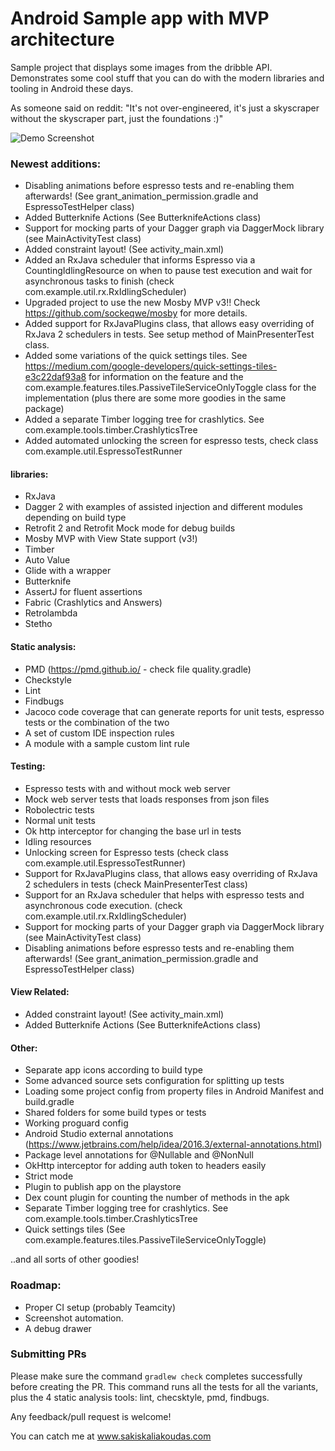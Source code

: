 # Android Sample app with MVP architecture

Sample project that displays some images from the dribble API.
Demonstrates some cool stuff that you can do with the modern libraries and tooling in Android these days.

As someone said on reddit: "It's not over-engineered, it's just a skyscraper without the skyscraper part, just the foundations :)"


![Demo Screenshot][1]

### Newest additions:
* Disabling animations before espresso tests and re-enabling them afterwards! (See grant_animation_permission.gradle and
EspressoTestHelper class)
* Added Butterknife Actions (See ButterknifeActions class)
* Support for mocking parts of your Dagger graph via DaggerMock library (see MainActivityTest class)
* Added constraint layout! (See activity_main.xml)
* Added an RxJava scheduler that informs Espresso via a CountingIdlingResource on when to pause test execution
 and wait for asynchronous tasks to finish (check com.example.util.rx.RxIdlingScheduler)
* Upgraded project to use the new Mosby MVP v3!! Check https://github.com/sockeqwe/mosby for more details.
* Added support for RxJavaPlugins class, that allows easy overriding of RxJava 2 schedulers in tests.
See setup method of MainPresenterTest class.
* Added some variations of the quick settings tiles. See https://medium.com/google-developers/quick-settings-tiles-e3c22daf93a8
for information on the feature and the com.example.features.tiles.PassiveTileServiceOnlyToggle class for the
implementation (plus there are some more goodies in the same package)
* Added a separate Timber logging tree for crashlytics. See com.example.tools.timber.CrashlyticsTree
* Added automated unlocking the screen for espresso tests, check class com.example.util.EspressoTestRunner

#### libraries:
* RxJava
* Dagger 2 with examples of assisted injection and different modules depending on build type
* Retrofit 2 and Retrofit Mock mode for debug builds
* Mosby MVP with View State support (v3!)
* Timber
* Auto Value
* Glide with a wrapper
* Butterknife
* AssertJ for fluent assertions
* Fabric (Crashlytics and Answers)
* Retrolambda
* Stetho

#### Static analysis:
* PMD (https://pmd.github.io/ - check file quality.gradle)
* Checkstyle
* Lint
* Findbugs
* Jacoco code coverage that can generate reports for unit tests, espresso tests or the combination of the two
* A set of custom IDE inspection rules
* A module with a sample custom lint rule

#### Testing:
* Espresso tests with and without mock web server
* Mock web server tests that loads responses from json files
* Robolectric tests
* Normal unit tests
* Ok http interceptor for changing the base url in tests
* Idling resources
* Unlocking screen for Espresso tests (check class com.example.util.EspressoTestRunner)
* Support for RxJavaPlugins class, that allows easy overriding of RxJava 2 schedulers in tests (check MainPresenterTest class)
* Support for an RxJava scheduler that helps with espresso tests and asynchronous code execution.
(check com.example.util.rx.RxIdlingScheduler)
* Support for mocking parts of your Dagger graph via DaggerMock library (see MainActivityTest class)
* Disabling animations before espresso tests and re-enabling them afterwards! (See grant_animation_permission.gradle and
EspressoTestHelper class)

#### View Related:
* Added constraint layout! (See activity_main.xml)
* Added Butterknife Actions (See ButterknifeActions class)

#### Other:
* Separate app icons according to build type
* Some advanced source sets configuration for splitting up tests
* Loading some project config from property files in Android Manifest and build.gradle
* Shared folders for some build types or tests
* Working proguard config
* Android Studio external annotations (https://www.jetbrains.com/help/idea/2016.3/external-annotations.html)
* Package level annotations for @Nullable and @NonNull
* OkHttp interceptor for adding auth token to headers easily
* Strict mode
* Plugin to publish app on the playstore
* Dex count plugin for counting the number of methods in the apk
* Separate Timber logging tree for crashlytics. See com.example.tools.timber.CrashlyticsTree
* Quick settings tiles (See com.example.features.tiles.PassiveTileServiceOnlyToggle)

..and all sorts of other goodies!

### Roadmap:
 * Proper CI setup (probably Teamcity)
 * Screenshot automation.
 * A debug drawer

### Submitting PRs
Please make sure the command ```gradlew check``` completes successfully before creating the PR. This command
runs all the tests for all the variants, plus the 4 static analysis tools: lint, checsktyle, pmd, findbugs.


Any feedback/pull request is welcome!

You can catch me at www.sakiskaliakoudas.com


  [1]: ./art/screenshot.png

